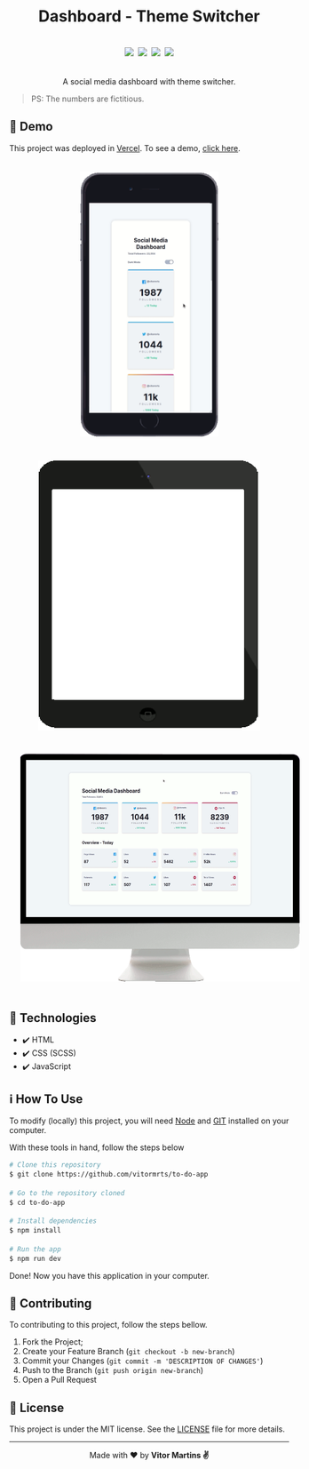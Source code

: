 <h1 align="center">Dashboard - Theme Switcher</h1>

<p align="center">
    <img src=https://img.shields.io/github/languages/code-size/vitormrts/social-media-theme-switcher?style=for-the-badge hspace="2" vspace="20"/>
    <img src=https://img.shields.io/github/license/vitormrts/social-media-theme-switcher?style=for-the-badge hspace="2" vspace="20"/>
    <img src=https://img.shields.io/github/issues/vitormrts/social-media-theme-switcher?style=for-the-badge hspace="2" vspace="20"/>
    <img src="https://vercelbadge.vercel.app/api/vitormrts/social-media-theme-switcher?style=for-the-badge" hspace="2" vspace="20"/>
</p>

<p align="center">
     A social media dashboard with theme switcher.
</p> 

> PS: The numbers are fictitious.

## 🎥 Demo
This project was deployed in [Vercel](https://vercel.com). To see a demo, [click here](https://social-media-theme-switcher-chi.vercel.app/). 

<div align="center">
    <img src="demo/mobile-social.gif" hspace="20" vspace="20" width="250" styles="box-shadow: 0 0 30px black"/>
    <img src="demo/tablet-social.gif" width="400" hspace="20" vspace="20"/>
    <img src="demo/desktop-social.gif" width="520" height="410" hspace="20" vspace="20"/>  
</div>

## 🚀 Technologies
* ✔️ HTML
* ✔️ CSS (SCSS)
* ✔️ JavaScript

## ℹ️ How To Use
To modify (locally) this project, you will need [Node](https://nodejs.org/en/) and [GIT](https://git-scm.com/) installed on your computer.

With these tools in hand, follow the steps below
```sh
# Clone this repository
$ git clone https://github.com/vitormrts/to-do-app

# Go to the repository cloned
$ cd to-do-app

# Install dependencies
$ npm install

# Run the app
$ npm run dev
```

Done! Now you have this application in your computer.

## 🤝 Contributing

To contributing to this project, follow the steps bellow.

1. Fork the Project;
2. Create your Feature Branch (`git checkout -b new-branch`)
3. Commit your Changes (`git commit -m 'DESCRIPTION OF CHANGES'`)
4. Push to the Branch (`git push origin new-branch`)
5. Open a Pull Request

## 📝 License
This project is under the MIT license. See the [LICENSE](https://github.com/vitormrts/social-media-theme-switcher/blob/master/LICENSE) file for more details.

---

<p align="center">Made with ❤️ by <strong>Vitor Martins ✌ </p>


 